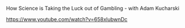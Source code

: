 How Science is Taking the Luck out of Gambling - with Adam Kucharski

https://www.youtube.com/watch?v=658xlubwnDc